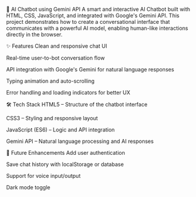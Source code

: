 🤖 AI Chatbot using Gemini API
A smart and interactive AI Chatbot built with HTML, CSS, JavaScript, and integrated with Google's Gemini API. This project demonstrates how to create a conversational interface that communicates with a powerful AI model, enabling human-like interactions directly in the browser.

✨ Features
Clean and responsive chat UI

Real-time user-to-bot conversation flow

API integration with Google's Gemini for natural language responses

Typing animation and auto-scrolling

Error handling and loading indicators for better UX

🛠 Tech Stack
HTML5 – Structure of the chatbot interface

CSS3 – Styling and responsive layout

JavaScript (ES6) – Logic and API integration

Gemini API – Natural language processing and AI responses

📌 Future Enhancements
Add user authentication

Save chat history with localStorage or database

Support for voice input/output

Dark mode toggle
